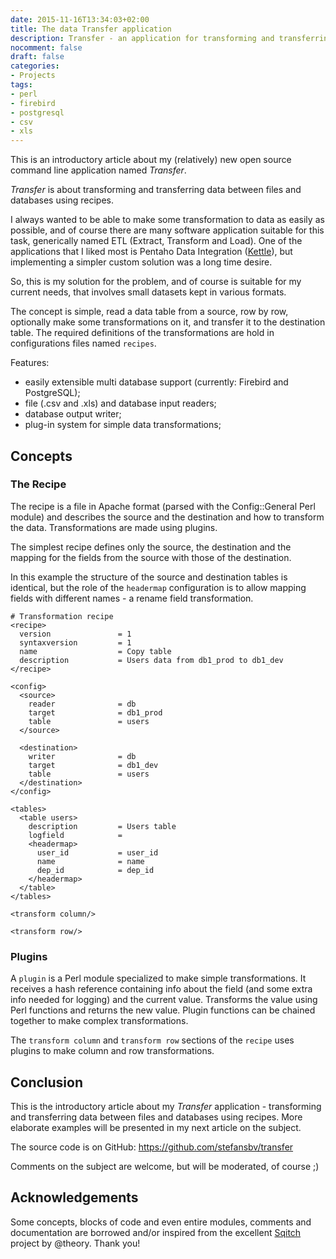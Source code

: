 ```yaml
---
date: 2015-11-16T13:34:03+02:00
title: The data Transfer application
description: Transfer - an application for transforming and transferring data
nocomment: false
draft: false
categories:
- Projects
tags:
- perl
- firebird
- postgresql
- csv
- xls
---
```


This is an introductory article about my (relatively) new open source
command line application named *Transfer*.

*Transfer* is about transforming and transferring data between files and
databases using recipes.

<!--more-->

I always wanted to be able to make some transformation to data as
easily as possible, and of course there are many software application
suitable for this task, generically named ETL (Extract, Transform and
Load).  One of the applications that I liked most is Pentaho Data
Integration
([Kettle](http://community.pentaho.com/projects/data-integration/)),
but implementing a simpler custom solution was a long time desire.

So, this is my solution for the problem, and of course is suitable for
my current needs, that involves small datasets kept in various
formats.

The concept is simple, read a data table from a source, row by row,
optionally make some transformations on it, and transfer it to the
destination table.  The required definitions of the transformations
are hold in configurations files named `recipes`.


Features:

- easily extensible multi database support (currently: Firebird and PostgreSQL);
- file (.csv and .xls) and database input readers;
- database output writer;
- plug-in system for simple data transformations;

## Concepts

### The Recipe ###

The recipe is a file in Apache format (parsed with the Config::General
Perl module) and describes the source and the destination and how to
transform the data.  Transformations are made using plugins.

The simplest recipe defines only the source, the destination and the
mapping for the fields from the source with those of the destination.

In this example the structure of the source and destination tables is
identical, but the role of the `headermap` configuration is to allow
mapping fields with different names - a rename field transformation.


```
# Transformation recipe
<recipe>
  version               = 1
  syntaxversion         = 1
  name                  = Copy table
  description           = Users data from db1_prod to db1_dev
</recipe>

<config>
  <source>
    reader              = db
    target              = db1_prod
    table               = users
  </source>

  <destination>
    writer              = db
    target              = db1_dev
    table               = users
  </destination>
</config>

<tables>
  <table users>
    description         = Users table
    logfield            =
    <headermap>
      user_id           = user_id
      name              = name
      dep_id            = dep_id
    </headermap>
  </table>
</tables>

<transform column/>

<transform row/>
```

### Plugins ###

A `plugin` is a Perl module specialized to make simple transformations.
It receives a hash reference containing info about the field (and some
extra info needed for logging) and the current value.  Transforms the
value using Perl functions and returns the new value.  Plugin
functions can be chained together to make complex transformations.

The `transform column` and `transform row` sections of the `recipe`
uses plugins to make column and row transformations.


## Conclusion ##

This is the introductory article about my *Transfer* application -
transforming and transferring data between files and databases using
recipes.  More elaborate examples will be presented in my next article
on the subject.

The source code is on GitHub: https://github.com/stefansbv/transfer

Comments on the subject are welcome, but will be moderated, of course ;)


## Acknowledgements ##

Some concepts, blocks of code and even entire modules, comments and
documentation are borrowed and/or inspired from the excellent
[Sqitch](https://github.com/theory/sqitch) project by @theory.  Thank
you!
